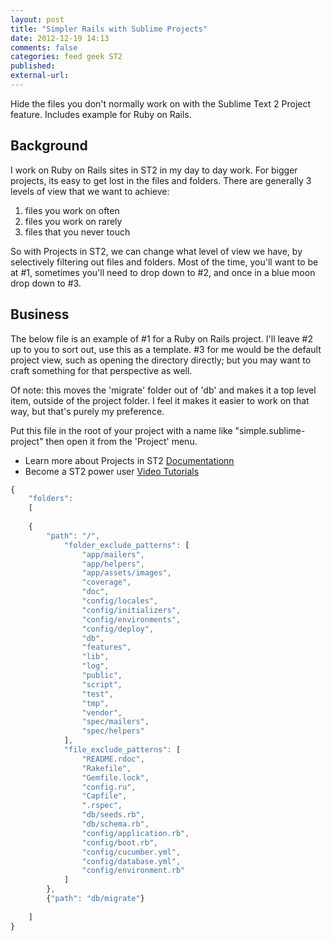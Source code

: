 ```yaml
---
layout: post
title: "Simpler Rails with Sublime Projects"
date: 2012-12-19 14:13
comments: false
categories: feed geek ST2
published: 
external-url: 
---
```

Hide the files you don't normally work on with the Sublime Text 2 Project feature. Includes example for Ruby on Rails. 
<!--more-->

Background
-----------
I work on Ruby on Rails sites in ST2 in my day to day work. For bigger projects, its easy to get lost in the files and folders. There are generally 3 levels of view that we want to achieve:

1. files you work on often
2. files you work on rarely
3. files that you never touch

So with Projects in ST2, we can change what level of view we have, by selectively filtering out files and folders. Most of the time, you'll want to be at #1, sometimes you'll need to drop down to #2, and once in a blue moon drop down to #3.

Business
------

The below file is an example of #1 for a Ruby on Rails project. I'll leave #2 up to you to sort out, use this as a template. #3 for me would be the default project view, such as opening the directory directly; but you may want to craft something for that perspective as well. 

Of note: this moves the 'migrate' folder out of 'db' and makes it a top level item, outside of the project folder. I feel it makes it easier to work on that way, but that's purely my preference. 

Put this file in the root of your project with a name like "simple.sublime-project" then open it from the 'Project' menu.

* Learn more about Projects in ST2 [Documentationn](http://www.sublimetext.com/docs/2/projects.html) 
* Become a ST2 power user [Video Tutorials](https://tutsplus.com/course/improve-workflow-in-sublime-text-2/)

``` javascript Simpler Rails https://gist.github.com/4339635 View Github Gist
{
    "folders":
    [
 
    {
        "path": "/",
            "folder_exclude_patterns": [
                "app/mailers",
                "app/helpers",
                "app/assets/images",
                "coverage",
                "doc",
                "config/locales",
                "config/initializers",
                "config/environments",
                "config/deploy",
                "db",
                "features",
                "lib",
                "log",
                "public",
                "script",
                "test",
                "tmp",
                "vendor",
                "spec/mailers",
                "spec/helpers"
            ],
            "file_exclude_patterns": [
                "README.rdoc",
                "Rakefile",
                "Gemfile.lock",
                "config.ru",
                "Capfile",
                ".rspec",
                "db/seeds.rb",
                "db/schema.rb",
                "config/application.rb",
                "config/boot.rb",
                "config/cucumber.yml",
                "config/database.yml",
                "config/environment.rb"
            ]
        },
        {"path": "db/migrate"}
        
    ]
}
```